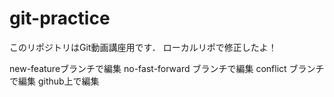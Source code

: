 # git-practice
このリポジトリはGit動画講座用です．
ローカルリポで修正したよ！　　

new-featureブランチで編集
no-fast-forward ブランチで編集
conflict ブランチで編集
github上で編集
